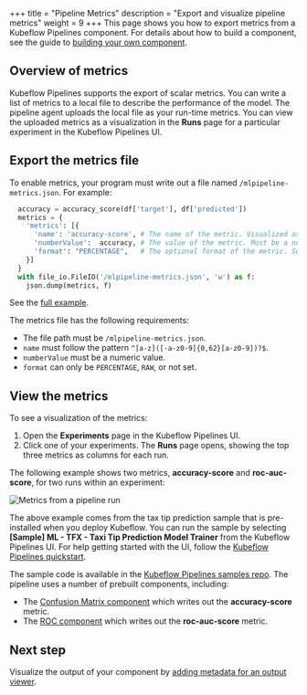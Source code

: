 +++
title = "Pipeline Metrics"
description = "Export and visualize pipeline metrics"
weight = 9
+++
This page shows you how to export metrics from a Kubeflow Pipelines component. 
For details about how to build a component, see the guide to 
[building your own component](/docs/pipelines/sdk/build-component/).
 
## Overview of metrics

Kubeflow Pipelines supports the export of scalar metrics. You can write a list
of metrics to a local file to describe the performance of the model. The
pipeline agent uploads the local file as your run-time metrics. You can view the
uploaded metrics as a visualization in the **Runs** page for a particular
experiment in the Kubeflow Pipelines UI.
 
## Export the metrics file

To enable metrics, your program must write out a file named 
`/mlpipeline-metrics.json`. For example:

```Python
  accuracy = accuracy_score(df['target'], df['predicted'])
  metrics = {
    'metrics': [{
      'name': 'accuracy-score', # The name of the metric. Visualized as the column name in the runs table.
      'numberValue':  accuracy, # The value of the metric. Must be a numeric value.
      'format': "PERCENTAGE",   # The optional format of the metric. Supported values are "RAW" (displayed in raw format) and "PERCENTAGE" (displayed in percentage format).
    }]
  }
  with file_io.FileIO('/mlpipeline-metrics.json', 'w') as f:
    json.dump(metrics, f)
```

See the 
[full example](https://github.com/kubeflow/pipelines/blob/master/components/local/confusion_matrix/src/confusion_matrix.py).

The metrics file has the following requirements:

* The file path must be `/mlpipeline-metrics.json`.
* `name` must follow the pattern `^[a-z]([-a-z0-9]{0,62}[a-z0-9])?$`.
* `numberValue` must be a numeric value.
* `format` can only be `PERCENTAGE`, `RAW`, or not set.

## View the metrics

To see a visualization of the metrics:

1. Open the **Experiments** page in the Kubeflow Pipelines UI.
1. Click one of your experiments. The **Runs** page opens, showing the top three 
  metrics as columns for each run.
  
The following example shows two metrics, **accuracy-score** and 
**roc-auc-score**, for two runs within an experiment:

<img src="/docs/images/taxi-tip-run-scores.png" 
  alt="Metrics from a pipeline run"
  class="mt-3 mb-3 border border-info rounded">

The above example comes from the tax tip prediction sample that is pre-installed 
when you deploy Kubeflow. You can run the sample by selecting
**[Sample] ML - TFX - Taxi Tip Prediction Model Trainer** from the 
Kubeflow Pipelines UI. For help getting started with the UI, follow the
[Kubeflow Pipelines quickstart](/docs/pipelines/pipelines-quickstart/).

The sample code is available in the [Kubeflow Pipelines samples 
repo](https://github.com/kubeflow/pipelines/tree/master/samples/tfx). The
pipeline uses a number of prebuilt components, including:

* The [Confusion Matrix 
  component](https://github.com/kubeflow/pipelines/blob/master/components/local/confusion_matrix/src/confusion_matrix.py)
  which writes out the **accuracy-score** metric.
* The [ROC 
  component](https://github.com/kubeflow/pipelines/blob/master/components/local/roc/src/roc.py)
  which writes out the **roc-auc-score** metric.

## Next step

Visualize the output of your component by [adding metadata for an output 
viewer](/docs/pipelines/metrics/output-viewer/).
